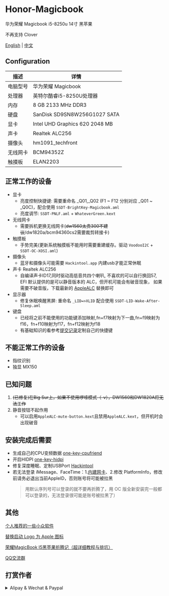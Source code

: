 # Honor-Magicbook
华为荣耀 Magicbook i5-8250u 14寸 黑苹果

不再支持 Clover

[English](README.md) | [中文](README_CN.md)

## Configuration

| 描述   | 详情                                                  |
| ------------------- | ------------------------------------------- |
| 电脑型号      | 华为荣耀 Magicbook      |
| 处理器           | 英特尔酷睿i5-8250U处理器     |
| 内存              | 8 GB 2133 MHz DDR3              |
| 硬盘           | SanDisk SD9SN8W256G1027 SATA    |
| 显卡 | Intel UHD Graphics 620 2048 MB                     |
| 声卡         | Realtek ALC256           |
| 摄像头 | hm1091_techfront |
| 无线网卡       | BCM94352Z                        |
| 触摸板 | ELAN2203 |


## 正常工作的设备

- 显卡
    - 亮度控制快捷键: 需要重命名 _Q01,_Q02 (F1 ~ F12 分别对应 _Q01 ~ _Q0C)，配合使用 `SSDT-BrightKey-Magicbook.aml`
    - 亮度调节: `SSDT-PNLF.aml` + `WhateverGreen.kext`
- 无线网卡
    - 需要拆机更换无线网卡(~~dw1560太贵300不建议~~/dw1820a/bcm94360cs2需要裁剪转接卡)
- 触摸板
    - 手势完美(更新系统触摸板不能用时需要重建缓存。驱动 `VoodooI2C` + `SSDT-OC-XOSI.aml`)
- 摄像头
    - 蓝牙和摄像头可能需要 `Hackintool.app` 内建usb才能正常休眠
- 声卡 Realtek ALC256 
    - 自编译声卡ID17,同时驱动高低音共四个喇叭, 不喜欢的可以自行换回57, EFI 默认提供的是可以静音版本的 ALC，但开机可能会有破音现象， 如果需要不破音版，下载最新的 [AppleALC](https://github.com/acidanthera/AppleALC/releases) 替换即可
- 显示器
    - 修复休眠唤醒黑屏: 重命名 `_LID=>XLID` 配合使用 `SSDT-LID-Wake-After-Sleep.aml`
- 键盘
    - 已经将之前不能使用的功能键添加映射,fn+f7映射为下一曲,fn+f9映射为f16，fn+f10映射为f17，fn+f12映射为f18
    - 有基础知识的看参考[提交记录](https://github.com/hjmmc/Honor-Magicbook/commit/632325a127e79a2780331c754b5cdcbedb0c497b)定制自己的快捷键


## 不能正常工作的设备

- 指纹识别
- 独显 MX150

## 已知问题

1. ~~(已修复)在Big Sur上，如果不使用啰嗦模式（-v），DW1560和DW1820A将无法工作~~
2. 静音按钮不起作用
    - 可以启用`AppleALC-mute-button.kext`且禁用`AppleALC.kext`，但开机时会出现破音

## 安装完成后需要

- 生成自己的CPU变频数据 [one-key-cpufriend](https://github.com/stevezhengshiqi/one-key-cpufriend)
- 开启HIDPI [one-key-hidpi](https://github.com/xzhih/one-key-hidpi)
- 修复深度睡眠、定制USBPort [Hackintool](https://github.com/headkaze/Hackintool/releases)
- 若无法登录 iMessage、FaceTime：1.[内建网卡](https://github.com/daliansky/OC-little/tree/master/13-%E4%BB%BF%E5%86%92%E4%BB%A5%E5%A4%AA%E7%BD%91%E5%92%8C%E9%87%8D%E7%BD%AE%E4%BB%A5%E5%A4%AA%E7%BD%91BSD%20Name)、2.修改 PlatformInfo，修改前请务必退出当前AppleID，否则账号将可能被拉黑
    > 用默认序列号可以登录的就不要再折腾了，用 OC 版全新安装完一般都可以登录的，无法登录很可能是账号被拉黑了）
    
## 其他
   
   [个人推荐的一些小众软件](https://github.com/hjmmc/Honor-Magicbook/wiki/%E4%B8%AA%E4%BA%BA%E6%8E%A8%E8%8D%90%E7%9A%84%E4%B8%80%E4%BA%9B%E5%B0%8F%E4%BC%97%E8%BD%AF%E4%BB%B6)

   [替换启动 Logo 为 Apple 图标](LOGO)
   
   [荣耀MagicBook I5黑苹果折腾记（超详细教程与排坑）](https://www.mrchung.cn/archives/3/)
   
   [QQ交流群](https://github.com/hjmmc/Honor-Magicbook/issues/26)


## 打赏作者

<details>
  <summary>Alipay & Wechat & Paypal</summary>
  <a alt="Paypal" href="https://www.paypal.com/paypalme/hjmmc"><img src="https://cdn.lhjmmc.cn/paypal.png" width="250px" /></a>
  <img src="https://cdn.lhjmmc.cn/alipay.jpg" width="300px"  />
  <img src="https://cdn.lhjmmc.cn/wx.jpg" width="350px" />
</details>
